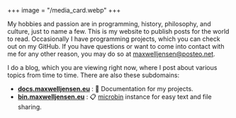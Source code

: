 +++
image = "/media_card.webp"
+++

My hobbies and passion are in programming, history, philosophy, and culture,
just to name a few. This is my website to publish posts for the world to read.
Occasionally I have programming projects, which you can check out on my GitHub.
If you have questions or want to come into contact with me for any other
reason, you may do so at <maxwelljensen@posteo.net>.

I do a blog, which you are viewing right now, where I post about various topics
from time to time. There are also these subdomains:

* [**docs.maxwelljensen.eu**](https://docs.maxwelljensen.eu)
  : 📘 Documentation for my projects.
* [**bin.maxwelljensen.eu**](https://bin.maxwelljensen.eu)
  : 📋 [microbin](https://github.com/szabodanika/microbin) instance for easy
text and file sharing.

